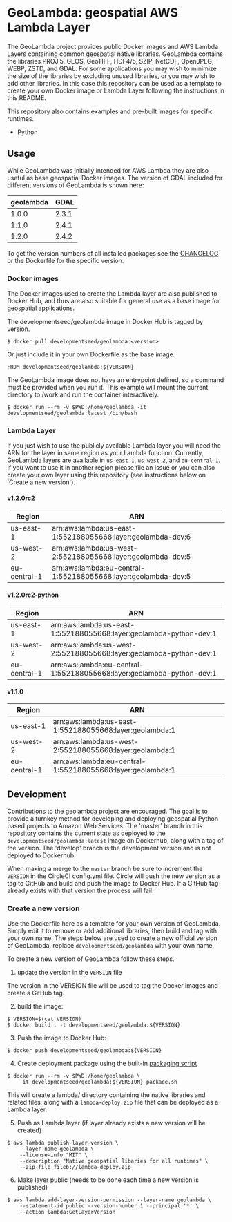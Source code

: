 # GeoLambda: geospatial AWS Lambda Layer

The GeoLambda project provides public Docker images and AWS Lambda Layers containing common geospatial native libraries. GeoLambda contains the libraries PROJ.5, GEOS, GeoTIFF, HDF4/5, SZIP, NetCDF, OpenJPEG, WEBP, ZSTD, and GDAL. For some applications you may wish to minimize the size of the libraries by excluding unused libraries, or you may wish to add other libraries. In this case this repository can be used as a template to create your own Docker image or Lambda Layer following the instructions in this README.

This repository also contains examples and pre-built images for specific runtimes.

- [Python](python/README.md)

## Usage

While GeoLambda was initially intended for AWS Lambda they are also useful as base geospatial Docker images. The version of GDAL included for different versions of GeoLambda is shown here:

| geolambda | GDAL  |
| --------- | ----  |
| 1.0.0     | 2.3.1 |
| 1.1.0     | 2.4.1 |
| 1.2.0     | 2.4.2 |

To get the version numbers of all installed packages see the [CHANGELOG](CHANGELOG.md) or the Dockerfile for the specific version.

### Docker images

The Docker images used to create the Lambda layer are also published to Docker Hub, and thus are also suitable for general use as a base image for geospatial applications. 

The developmentseed/geolambda image in Docker Hub is tagged by version.

	$ docker pull developmentseed/geolambda:<version>

Or just include it in your own Dockerfile as the base image.

```
FROM developmentseed/geolambda:${VERSION}
```

The GeoLambda image does not have an entrypoint defined, so a command must be provided when you run it. This example will mount the current directory to /work and run the container interactively.

	$ docker run --rm -v $PWD:/home/geolambda -it developmentseed/geolambda:latest /bin/bash

### Lambda Layer

If you just wish to use the publicly available Lambda layer you will need the ARN for the layer in same region as your Lambda function. Currently, GeoLambda layers are available in `us-east-1`, `us-west-2`, and `eu-central-1`. If you want to use it in another region please file an issue or you can also create your own layer using this repository (see instructions below on 'Create a new version').

#### v1.2.0rc2

| Region | ARN |
| ------ | --- |
| us-east-1 | arn:aws:lambda:us-east-1:552188055668:layer:geolambda-dev:6 |
| us-west-2 | arn:aws:lambda:us-west-2:552188055668:layer:geolambda-dev:5 |
| eu-central-1 | arn:aws:lambda:eu-central-1:552188055668:layer:geolambda-dev:5 |

#### v1.2.0rc2-python

| Region | ARN |
| ------ | --- |
| us-east-1 | arn:aws:lambda:us-east-1:552188055668:layer:geolambda-python-dev:1 |
| us-west-2 | arn:aws:lambda:us-west-2:552188055668:layer:geolambda-python-dev:1 |
| eu-central-1 | arn:aws:lambda:eu-central-1:552188055668:layer:geolambda-python-dev:1 |

#### v1.1.0

| Region | ARN |
| ------ | --- |
| us-east-1 | arn:aws:lambda:us-east-1:552188055668:layer:geolambda:1 |
| us-west-2 | arn:aws:lambda:us-west-2:552188055668:layer:geolambda:1 |
| eu-central-1 | arn:aws:lambda:eu-central-1:552188055668:layer:geolambda:1 |


## Development

Contributions to the geolambda project are encouraged. The goal is to provide a turnkey method for developing and deploying geospatial Python based projects to Amazon Web Services. The 'master' branch in this repository contains the current state as deployed to the `developmentseed/geolambda:latest` image on Dockerhub, along with a tag of the version. The 'develop' branch is the development version and is not deployed to Dockerhub.

When making a merge to the `master` branch be sure to increment the `VERSION` in the CircleCI config.yml file. Circle will push the new version as a tag to GitHub and build and push the image to Docker Hub. If a GitHub tag already exists with that version the process will fail.

### Create a new version

Use the Dockerfile here as a template for your own version of GeoLambda. Simply edit it to remove or add additional libraries, then build and tag with your own name. The steps below are used to create a new official version of GeoLambda, replace `developmentseed/geolambda` with your own name.

To create a new version of GeoLambda follow these steps. 

1. update the version in the `VERSION` file

The version in the VERSION file will be used to tag the Docker images and create a GitHub tag.

2. build the image:
  
```
$ VERSION=$(cat VERSION)
$ docker build . -t developmentseed/geolambda:${VERSION}
```

3. Push the image to Docker Hub:

```
$ docker push developmentseed/geolambda:${VERSION}
```

4. Create deployment package using the built-in [packaging script](bin/package.sh)

```
$ docker run --rm -v $PWD:/home/geolambda \
	-it developmentseed/geolambda:${VERSION} package.sh
```

This will create a lambda/ directory containing the native libraries and related files, along with a `lambda-deploy.zip` file that can be deployed as a Lambda layer.

5. Push as Lambda layer (if layer already exists a new version will be created)

```
$ aws lambda publish-layer-version \
	--layer-name geolambda \
	--license-info "MIT" \
	--description "Native geospatial libaries for all runtimes" \
	--zip-file fileb://lambda-deploy.zip
```

6. Make layer public (needs to be done each time a new version is published)

```
$ aws lambda add-layer-version-permission --layer-name geolambda \
	--statement-id public --version-number 1 --principal '*' \
	--action lambda:GetLayerVersion
```
